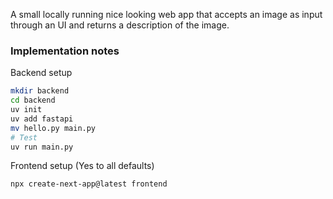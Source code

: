 A small locally running nice looking web app that accepts an image as input through an UI and returns a description of the image.

### Implementation notes

Backend setup

```zsh
mkdir backend
cd backend
uv init
uv add fastapi
mv hello.py main.py
# Test
uv run main.py
```

Frontend setup (Yes to all defaults)

```zsh
npx create-next-app@latest frontend
```
